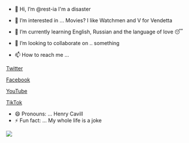 - 👋 Hi, I’m @rest-ia
I'm a disaster

- 👀 I’m interested in ... Movies?
I like Watchmen and V for Vendetta
- 🌱 I’m currently learning English, Russian and the language of love 😴
- 💞️ I’m looking to collaborate on ..
something
- 📫 How to reach me ...

[Twitter](https://twitter.com/rest_ia_)

[Facebook](https://www.fb.com/restauraia)

[YouTube](https://www.youtube.com/@restauraia/)

[TikTok](https://www.tiktok.com/@rest_ia_)
  
- 😄 Pronouns: ... Henry Cavill
- ⚡ Fun fact: ... My whole life is a joke

<img src="https://raw.githubusercontent.com/rest-ia/rest-ia/main/247365.png">
<!---
rest-ia/rest-ia is a ✨ special ✨ repository because its `README.md` (this file) appears on your GitHub profile.
You can click the Preview link to take a look at your changes.
--->
